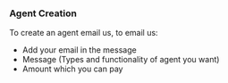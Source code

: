 ### Agent Creation

To create an agent email us, to email us:

- Add your email in the message
- Message (Types and functionality of agent you want)
- Amount which you can pay